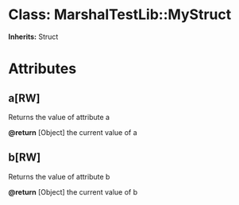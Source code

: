 # Class: MarshalTestLib::MyStruct
**Inherits:** Struct
    



# Attributes
## a[RW] [](#attribute-i-a)
Returns the value of attribute a

**@return** [Object] the current value of a

## b[RW] [](#attribute-i-b)
Returns the value of attribute b

**@return** [Object] the current value of b


